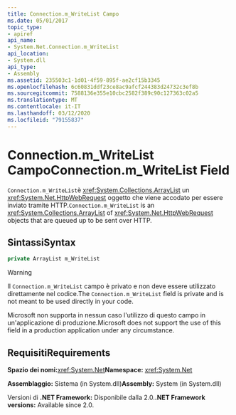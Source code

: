 ```yaml
---
title: Connection.m_WriteList Campo
ms.date: 05/01/2017
topic_type:
- apiref
api_name:
- System.Net.Connection.m_WriteList
api_location:
- System.dll
api_type:
- Assembly
ms.assetid: 235503c1-1d01-4f59-895f-ae2cf15b3345
ms.openlocfilehash: 6c60831ddf23ce8ac9afcf244383d24732c3ef8b
ms.sourcegitcommit: 7588136e355e10cbc2582f389c90c127363c02a5
ms.translationtype: MT
ms.contentlocale: it-IT
ms.lasthandoff: 03/12/2020
ms.locfileid: "79155837"
---
```

# <a name="connectionm_writelist-field"></a><span data-ttu-id="39f5c-102">Connection.m\_WriteList Campo</span><span class="sxs-lookup"><span data-stu-id="39f5c-102">Connection.m\_WriteList Field</span></span>

<span data-ttu-id="39f5c-103">`Connection.m_WriteList`è <xref:System.Collections.ArrayList> un <xref:System.Net.HttpWebRequest> oggetto che viene accodato per essere inviato tramite HTTP.</span><span class="sxs-lookup"><span data-stu-id="39f5c-103">`Connection.m_WriteList` is an <xref:System.Collections.ArrayList> of <xref:System.Net.HttpWebRequest> objects that are queued up to be sent over HTTP.</span></span>

## <a name="syntax"></a><span data-ttu-id="39f5c-104">Sintassi</span><span class="sxs-lookup"><span data-stu-id="39f5c-104">Syntax</span></span>
  
```csharp  
private ArrayList m_WriteList
```

> [!WARNING]
> <span data-ttu-id="39f5c-105">Il `Connection.m_WriteList` campo è privato e non deve essere utilizzato direttamente nel codice.</span><span class="sxs-lookup"><span data-stu-id="39f5c-105">The `Connection.m_WriteList` field is private and is not meant to be used directly in your code.</span></span>
>
> <span data-ttu-id="39f5c-106">Microsoft non supporta in nessun caso l'utilizzo di questo campo in un'applicazione di produzione.</span><span class="sxs-lookup"><span data-stu-id="39f5c-106">Microsoft does not support the use of this field in a production application under any circumstance.</span></span>

## <a name="requirements"></a><span data-ttu-id="39f5c-107">Requisiti</span><span class="sxs-lookup"><span data-stu-id="39f5c-107">Requirements</span></span>

<span data-ttu-id="39f5c-108">**Spazio dei nomi:**<xref:System.Net></span><span class="sxs-lookup"><span data-stu-id="39f5c-108">**Namespace:** <xref:System.Net></span></span>

<span data-ttu-id="39f5c-109">**Assemblaggio:** Sistema (in System.dll)</span><span class="sxs-lookup"><span data-stu-id="39f5c-109">**Assembly:** System (in System.dll)</span></span>

<span data-ttu-id="39f5c-110">Versioni di **.NET Framework:** Disponibile dalla 2.0.</span><span class="sxs-lookup"><span data-stu-id="39f5c-110">**.NET Framework versions:** Available since 2.0.</span></span>
